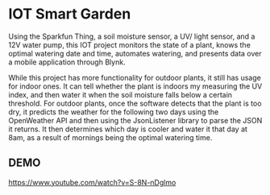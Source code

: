 # IOT Smart Garden
Using the Sparkfun Thing, a soil moisture sensor, a UV/ light sensor, and a 12V water pump, this IOT project monitors the state of a plant, knows the optimal watering date and time, automates watering, and presents data over a mobile application through Blynk. 

While this project has more functionality for outdoor plants, it still has usage for indoor ones. It can tell whether the plant is indoors my measuring the UV index, and then water it when the soil moisture falls below a certain threshold. For outdoor plants, once the software detects that the plant is too dry, it predicts the weather for the following two days using the OpenWeather API and then using the JsonListener library to parse the JSON it returns. It then determines which day is cooler and water it that day at 8am, as a result of mornings being the optimal watering time. 

## DEMO
https://www.youtube.com/watch?v=S-8N-nDglmo
